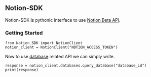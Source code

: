 ## Notion-SDK
Notion-SDK is pythonic interface to use [Notion Beta API](https://developers.notion.com/reference/intro).

###  Getting Started

    from Notion_SDK import NotionClient
    notion_client = NotionClient("NOTION_ACCESS_TOKEN")
Now to use [database](https://developers.notion.com/reference/database) related API we can simply write.

    response = notion_client.databases.query_database("database_id")
    print(response)
